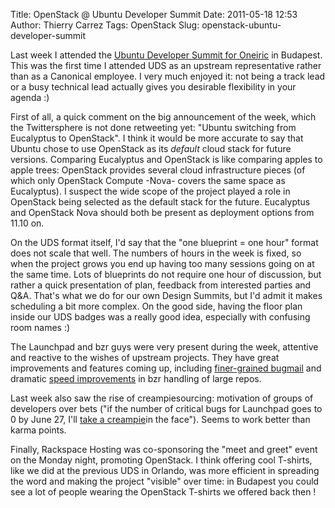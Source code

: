 Title: OpenStack @ Ubuntu Developer Summit
Date: 2011-05-18 12:53
Author: Thierry Carrez
Tags: OpenStack
Slug: openstack-ubuntu-developer-summit

Last week I attended the [Ubuntu Developer Summit for
Oneiric](http://uds.ubuntu.com/) in Budapest. This was the first time I
attended UDS as an upstream representative rather than as a Canonical
employee. I very much enjoyed it: not being a track lead or a busy
technical lead actually gives you desirable flexibility in your agenda
:)

First of all, a quick comment on the big announcement of the week, which
the Twittersphere is not done retweeting yet: "Ubuntu switching from
Eucalyptus to OpenStack". I think it would be more accurate to say that
Ubuntu chose to use OpenStack as its *default* cloud stack for future
versions. Comparing Eucalyptus and OpenStack is like comparing apples to
apple trees: OpenStack provides several cloud infrastructure pieces (of
which only OpenStack Compute -Nova- covers the same space as
Eucalyptus). I suspect the wide scope of the project played a role in
OpenStack being selected as the default stack for the future. Eucalyptus
and OpenStack Nova should both be present as deployment options from
11.10 on.

On the UDS format itself, I'd say that the "one blueprint = one hour"
format does not scale that well. The numbers of hours in the week is
fixed, so when the project grows you end up having too many sessions
going on at the same time. Lots of blueprints do not require one hour of
discussion, but rather a quick presentation of plan, feedback from
interested parties and Q&A. That's what we do for our own Design
Summits, but I'd admit it makes scheduling a bit more complex. On the
good side, having the floor plan inside our UDS badges was a really good
idea, especially with confusing room names :)

The Launchpad and bzr guys were very present during the week, attentive
and reactive to the wishes of upstream projects. They have great
improvements and features coming up, including [finer-grained
bugmail](http://blog.launchpad.net/bug-tracking/beta-squadron-engage-better-bug-subscriptions)
and dramatic [speed
improvements](http://bazaarvcs.wordpress.com/2011/05/17/faster-large-tree-handling/)
in bzr handling of large repos.

Last week also saw the rise of creampiesourcing: motivation of groups of
developers over bets ("if the number of critical bugs for Launchpad goes
to 0 by June 27, I'll [take a
creampie](http://blog.launchpad.net/general/a-cream-pie-in-the-face)in
the face"). Seems to work better than karma points.

Finally, Rackspace Hosting was co-sponsoring the "meet and greet" event
on the Monday night, promoting OpenStack. I think offering cool
T-shirts, like we did at the previous UDS in Orlando, was more efficient
in spreading the word and making the project "visible" over time: in
Budapest you could see a lot of people wearing the OpenStack T-shirts we
offered back then !

